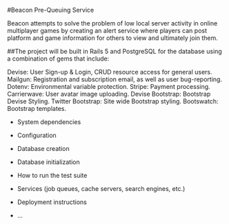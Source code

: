#Beacon Pre-Queuing Service

Beacon attempts to solve the problem of low local server activity in online multiplayer games by creating an alert service where players can post platform and game information for others to view and ultimately join them.


##The project will be built in Rails 5 and PostgreSQL for the database using a combination of gems that include:

Devise: User Sign-up & Login, CRUD resource access for general users.
Mailgun: Registration and subscription email, as well as user bug-reporting.
Dotenv: Environmental variable protection.
Stripe: Payment processing.
Carrierwave: User avatar image uploading.
Devise Bootstrap: Bootstrap Devise Styling.
Twitter Bootstrap: Site wide Bootstrap styling.
Bootswatch: Bootstrap templates.


* System dependencies

* Configuration

* Database creation

* Database initialization

* How to run the test suite

* Services (job queues, cache servers, search engines, etc.)

* Deployment instructions

* ...

